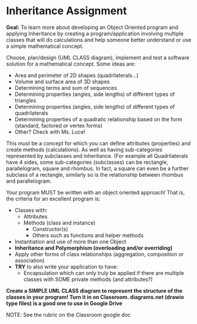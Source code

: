 # Inheritance Assignment

**Goal:** To learn more about developing an Object Oriented program and applying Inheritance by creating a program/application involving multiple classes that will do calculations and help someone better understand or use a simple mathematical concept.

Choose, plan/design (UML CLASS diagram), implement and test a software solution for a mathematical concept.
Some ideas are:
- Area and perimeter of 2D shapes (quadrilaterals…)
- Volume and surface area of 3D shapes
- Determining terms and sum of sequences
- Determining properties (angles, side lengths) of different types of triangles
- Determining properties (angles, side lengths) of different types of quadrilaterals
- Determining properties of a quadratic relationship based on the form (standard, factored or vertex forms)
- Other? Check with Ms. Luce!

This must be a concept for which you can define attributes (properties) and create methods (calculations). As well as having sub-categories represented by subclasses and inheritance. (For example all Quadrilaterals have 4 sides, some sub-categories (subclasses) can be rectangle, parallelogram, square and rhombus. In fact, a square can even be a further subclass of a rectangle, similarly so is the relationship between rhombus and parallelogram.

Your program MUST be written with an object oriented approach! 
That is, the criteria for an excellent program is:

* Classes with:
  * Attributes
  * Methods (class and instance)
    * Constructor(s)
    * Others such as functions and helper methods
* Instantiation and use of more than one Object
* **Inheritance and Polymorphism (overloading and/or overriding)**
* Apply other forms of class relationships (aggregation, composition or association)
* **TRY** to also write your application to have:
  * Encapsulation which can only truly be applied if there are multiple classes with SOME private methods (and attributes?)

**Create a SIMPLE UML CLASS diagram to represent the structure of the classes in your program! Turn it in on Classroom.
diagrams.net (drawio type files) is a good one to use in Google Drive**

NOTE: See the rubric on the Classroom google doc
